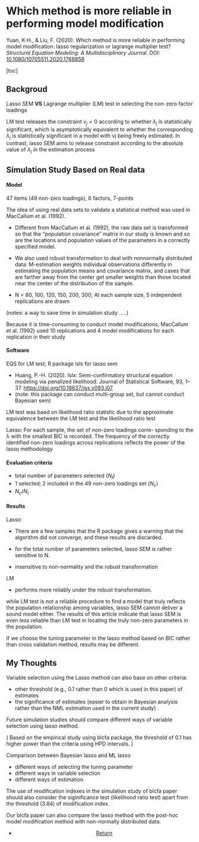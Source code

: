 # Which method is more reliable in performing model modification

Yuan, K-H., & Liu, F. (2020). Which method is more reliable in performing model modification: lasso regularization or lagrange multiplier test? *Structural Equation Modeling: A Multidisciplinary Journal*. DOI:  [10.1080/10705511.2020.1768858](https://doi.org/10.1080/10705511.2020.1768858)

[toc]

## Backgroud

Lasso SEM **VS** Lagrange multiplier (LM) test in selecting the non-zero factor loadings 



LM test releases the constraint $v_j=0$ according to whether $\lambda_j$ is statistically significant, which is asymptotically equivalent to whether the corresponding $\lambda_j$ is statistically significant in a model with νj being freely estimated. In contrast, lasso SEM aims to release constraint  according to the absolute value of $\lambda_j$ in the estimation process

## Simulation Study Based on Real data

#### Model

47 items (49 non-zero loadings), 6 factors, 7-points 

The idea of using real data sets to validate a statistical method was used in MacCallum et al. (1992). 

- Different from MacCallum et al. (1992), the raw data set is transformed so that the “population covariance” matrix in our study is known and so are the locations and population values of the parameters in a correctly specified model. 

- We also used robust transformation to deal with nonnormally distributed data: M-estimation weights individual observations differently in estimating the population means and covariance matrix, and cases that are farther away from the center get smaller weights than those located near the center of the distribution of the sample. 

- N = 80, 100, 120, 150, 200, 300; At each sample size, 5 independent replications are drawn

(notes: a way to save time in simulation study .....)

Because it is time-consuming to conduct model modifications, MacCallum et al. (1992) used 10 replications and 4 model modifications for each replication in their study



#### Software

EQS for LM test; R package lslx for lasso sem

- Huang, P.-H. (2020). lslx: Semi-confirmatory structural equation modeling via penalized likelihood. Journal of Statistical Software, 93, 1–37. https://doi.org/10.18637/jss.v093.i07
- (note: this package can conduct multi-group set, but cannot conduct Bayesian sem)

LM test was baed on likelihood ratio statistic due to the approximate equivalence between the LM test and the likelihood ratio test

Lasso: For each sample, the set of non-zero loadings corre- sponding to the λ with the smallest BIC is recorded. The frequency of the correctly identified non-zero loadings across replications reflects the power of the lasso methodology



#### Evaluation criteria

- total number of parameters selected ($N_t$)
- 1 selected; 2 included in the 49 non-zero loadings set ($N_c$)
- $N_c/N_t$



#### Results

Lasso: 

- There are a few samples that the R package gives a warning that the algorithm did not converge, and these results are discarded. 

- for the total number of parameters selected, lasso SEM is rather sensitive to N.
- insensitive to non-normality and the robust transformation



LM

- performs more reliably under the robust transformation.





while LM test is not a reliable procedure to find a model that truly reflects the population relationship among variables, lasso SEM cannot deliver a sound model either. The results of this article indicate that lasso SEM is even less reliable than LM test in locating the truly non-zero parameters in the population.



If we choose the tuning parameter in the lasso method based on BIC rather than cross validation method, results may be different.



## My Thoughts

Variable selection using the Lasso method can also base on other criteria:

- other threshold (e.g., 0.1 rather than 0 which is used in this paper) of estimates 
- the significance of estimates (easier to obtain in Bayesian analysis rather than the NML estimation used in the current study) .

Future simulation studies should compare different ways of variable selection using lasso method.

( Based on the empirical study using blcfa package, the threshold of 0.1 has higher power than the criteria using HPD intervals. )



Comparison between Bayesian lasso and ML lasso

- different ways of selecting the tuning parameter
- different ways in variable selection
- different ways of estimation



The use of modification indexes in the simulation study of blcfa paper should also consider the siginificance test (likelihood ratio test) apart from the threshold (3.84) of modification index.

Our blcfa paper can also compare the lasso method with the post-hoc model modification method with non-normally distributed data.









<center>
<ul class="actions">
<li><a href="https://www.lijinzhang.xyz/blog_200520_summary.html" class="button">Return</a></li>
</ul>			
</center>